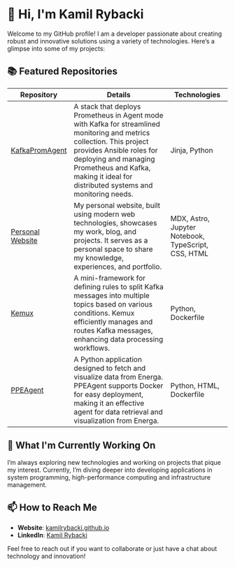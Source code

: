# 👋 Hi, I'm Kamil Rybacki

Welcome to my GitHub profile! I am a developer passionate about creating robust and innovative solutions using a variety of technologies. Here’s a glimpse into some of my projects:

## 📚 Featured Repositories

| Repository | Details | Technologies |
|------------|---------|--------------|
| [KafkaPromAgent](https://github.com/kamilrybacki/KafkaPromAgent) | A stack that deploys Prometheus in Agent mode with Kafka for streamlined monitoring and metrics collection. This project provides Ansible roles for deploying and managing Prometheus and Kafka, making it ideal for distributed systems and monitoring needs. | Jinja, Python |
| [Personal Website](https://github.com/kamilrybacki/kamilrybacki.github.io) | My personal website, built using modern web technologies, showcases my work, blog, and projects. It serves as a personal space to share my knowledge, experiences, and portfolio. | MDX, Astro, Jupyter Notebook, TypeScript, CSS, HTML |
| [Kemux](https://github.com/kamilrybacki/Kemux) | A mini-framework for defining rules to split Kafka messages into multiple topics based on various conditions. Kemux efficiently manages and routes Kafka messages, enhancing data processing workflows. | Python, Dockerfile |
| [PPEAgent](https://github.com/kamilrybacki/PPEAgent) | A Python application designed to fetch and visualize data from Energa. PPEAgent supports Docker for easy deployment, making it an effective agent for data retrieval and visualization from Energa. | Python, HTML, Dockerfile |

## 🌱 What I'm Currently Working On
I’m always exploring new technologies and working on projects that pique my interest. Currently, I’m diving deeper into developing applications in system programming, high-performance computing and infrastructure management.

## 📫 How to Reach Me
- **Website**: [kamilrybacki.github.io](https://kamilrybacki.gda.pl)
- **LinkedIn**: [Kamil Rybacki](https://www.linkedin.com/in/kamil-andrzej-rybacki/)

Feel free to reach out if you want to collaborate or just have a chat about technology and innovation!
